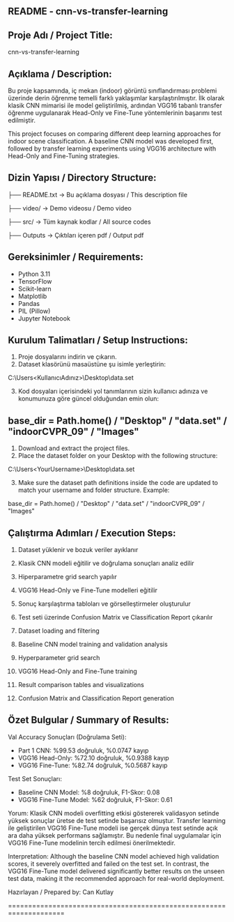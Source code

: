 README - cnn-vs-transfer-learning
---------------------------------------------------------------

Proje Adı / Project Title:
---------------------------------
cnn-vs-transfer-learning

Açıklama / Description:
---------------------------------
Bu proje kapsamında, iç mekan (indoor) görüntü sınıflandırması problemi üzerinde derin öğrenme temelli farklı yaklaşımlar karşılaştırılmıştır. İlk olarak klasik CNN mimarisi ile model geliştirilmiş, ardından VGG16 tabanlı transfer öğrenme uygulanarak Head-Only ve Fine-Tune yöntemlerinin başarımı test edilmiştir.

This project focuses on comparing different deep learning approaches for indoor scene classification. A baseline CNN model was developed first, followed by transfer learning experiments using VGG16 architecture with Head-Only and Fine-Tuning strategies.

Dizin Yapısı / Directory Structure:
---------------------------------
├── README.txt               → Bu açıklama dosyası / This description file

├── video/                   → Demo videosu / Demo video

├── src/                     → Tüm kaynak kodlar / All source codes

├── Outputs						  → Çıktıları içeren pdf / Output  pdf

Gereksinimler / Requirements:
---------------------------------
- Python 3.11
- TensorFlow
- Scikit-learn
- Matplotlib
- Pandas
- PIL (Pillow)
- Jupyter Notebook

Kurulum Talimatları / Setup Instructions:
---------------------------------
1. Proje dosyalarını indirin ve çıkarın.
2. Dataset klasörünü masaüstüne şu isimle yerleştirin:

C:\Users<KullanıcıAdınız>\Desktop\data.set


3. Kod dosyaları içerisindeki yol tanımlarının sizin kullanıcı adınıza ve konumunuza göre güncel olduğundan emin olun:

base_dir = Path.home() / "Desktop" / "data.set" / "indoorCVPR_09" / "Images"
---------------------------------
1. Download and extract the project files.
2. Place the dataset folder on your Desktop with the following structure:

C:\Users\<YourUsername>\Desktop\data.set

3. Make sure the dataset path definitions inside the code are updated to match your username and folder structure. Example:

base_dir = Path.home() / "Desktop" / "data.set" / "indoorCVPR_09" / "Images"

Çalıştırma Adımları / Execution Steps:
---------------------------------
1. Dataset yüklenir ve bozuk veriler ayıklanır
2. Klasik CNN modeli eğitilir ve doğrulama sonuçları analiz edilir
3. Hiperparametre grid search yapılır
4. VGG16 Head-Only ve Fine-Tune modelleri eğitilir
5. Sonuç karşılaştırma tabloları ve görselleştirmeler oluşturulur
6. Test seti üzerinde Confusion Matrix ve Classification Report çıkarılır

1. Dataset loading and filtering
2. Baseline CNN model training and validation analysis
3. Hyperparameter grid search
4. VGG16 Head-Only and Fine-Tune training
5. Result comparison tables and visualizations
6. Confusion Matrix and Classification Report generation

Özet Bulgular / Summary of Results:
---------------------------------
Val Accuracy Sonuçları (Doğrulama Seti):
- Part 1 CNN: %99.53 doğruluk, %0.0747 kayıp
- VGG16 Head-Only: %72.10 doğruluk, %0.9388 kayıp
- VGG16 Fine-Tune: %82.74 doğruluk, %0.5687 kayıp

Test Set Sonuçları:
- Baseline CNN Model: %8 doğruluk, F1-Skor: 0.08
- VGG16 Fine-Tune Model: %62 doğruluk, F1-Skor: 0.61

Yorum:
Klasik CNN modeli overfitting etkisi göstererek validasyon setinde yüksek sonuçlar üretse de test setinde başarısız olmuştur. Transfer learning ile geliştirilen VGG16 Fine-Tune modeli ise gerçek dünya test setinde açık ara daha yüksek performans sağlamıştır. Bu nedenle final uygulamalar için VGG16 Fine-Tune modelinin tercih edilmesi önerilmektedir.

Interpretation:
Although the baseline CNN model achieved high validation scores, it severely overfitted and failed on the test set. In contrast, the VGG16 Fine-Tune model delivered significantly better results on the unseen test data, making it the recommended approach for real-world deployment.

Hazırlayan / Prepared by:
Can Kutlay


====================================================================


